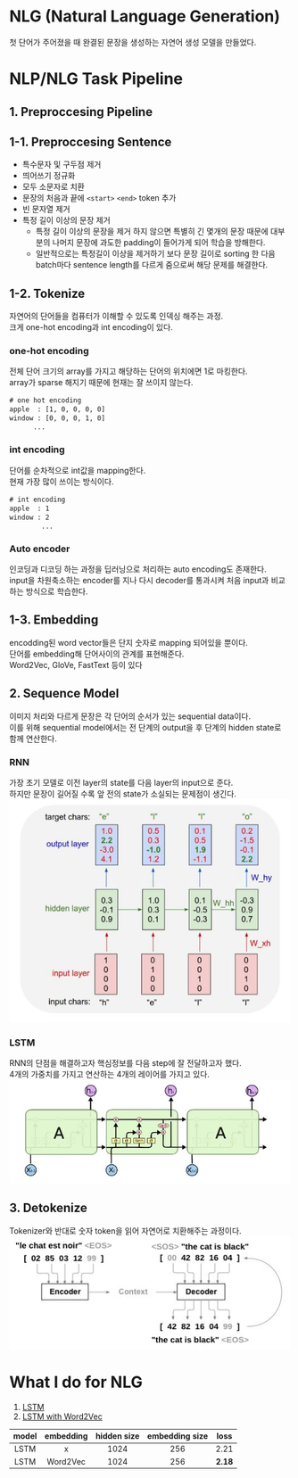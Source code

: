 # NLG (Natural Language Generation)  
첫 단어가 주어졌을 때 완결된 문장을 생성하는 자연어 생성 모델을 만들었다.  
  
# NLP/NLG Task Pipeline  
## 1. Preproccesing Pipeline  
## 1-1. Preproccesing Sentence  
* 특수문자 및 구두점 제거
* 띄어쓰기 정규화
* 모두 소문자로 치환
* 문장의 처음과 끝에 `<start>` `<end>` token 추가
* 빈 문자열 제거
* 특정 길이 이상의 문장 제거
  * 특정 길이 이상의 문장을 제거 하지 않으면 특별히 긴 몇개의 문장 때문에 대부분의 나머지 문장에 과도한 padding이 들어가게 되어 학습을 방해한다. 
  * 일반적으로는 특정길이 이상을 제거하기 보다 문장 길이로 sorting 한 다음 batch마다 sentence length를 다르게 줌으로써 해당 문제를 해결한다.  

## 1-2. Tokenize  
자연어의 단어들을 컴퓨터가 이해할 수 있도록 인덱싱 해주는 과정.  
크게 one-hot encoding과 int encoding이 있다.  


### one-hot encoding
전체 단어 크기의 array를 가지고 해당하는 단어의 위치에면 1로 마킹한다.  
array가 sparse 해지기 때문에 현재는 잘 쓰이지 않는다.  
``` 
# one hot encoding
apple  : [1, 0, 0, 0, 0]
window : [0, 0, 0, 1, 0]
      ...
```

### int encoding  
단어를 순차적으로 int값을 mapping한다.  
현재 가장 많이 쓰이는 방식이다.  
```angular2html
# int encoding  
apple  : 1
window : 2
        ...
```  

### Auto encoder  
인코딩과 디코딩 하는 과정을 딥러닝으로 처리하는 auto encoding도 존재한다.  
input을 차원축소하는 encoder를 지나 다시 decoder를 통과시켜 처음 input과 비교하는 방식으로 학습한다.  

## 1-3. Embedding  
encodding된 word vector들은 단지 숫자로 mapping 되어있을 뿐이다.  
단어를 embedding해 단어사이의 관계를 표현해준다.  
Word2Vec, GloVe, FastText 등이 있다  

## 2. Sequence Model  
이미지 처리와 다르게 문장은 각 단어의 순서가 있는 sequential data이다.  
이를 위해 sequential model에서는 전 단계의 output을 후 단계의 hidden state로 함께 연산한다.  
### RNN  
가장 초기 모델로 이전 layer의 state를 다음 layer의 input으로 준다.  
하지만 문장이 길어질 수록 앞 전의 state가 소실되는 문제점이 생긴다.  
![rnn](https://github.com/estela19/AIFFEL/blob/master/exp04/utils/rnn.JPG)

### LSTM  
RNN의 단점을 해결하고자 핵심정보를 다음 step에 잘 전달하고자 했다.  
4개의 가중치를 가지고 연산하는 4개의 레이어를 가지고 있다.  
![lstm](https://github.com/estela19/AIFFEL/blob/master/exp04/utils/lstm.JPG)

## 3. Detokenize
Tokenizer와 반대로 숫자 token을 읽어 자연어로 치환해주는 과정이다.  
![Tokenize & Detokenize](https://github.com/estela19/AIFFEL/blob/master/exp04/utils/detokenize.JPG)
  
  
# What I do for NLG
1. [LSTM](https://github.com/estela19/AIFFEL/blob/master/exp04/%5BE-04%5Dlyricist_base.ipynb) 
2. [LSTM with Word2Vec](https://github.com/estela19/AIFFEL/blob/master/exp04/%5BE-04%5Dlyricist_base.ipynb) 

| model | embedding | hidden size | embedding size | loss |
|:-----:|:---------:|:-----------:|:--------------:|:----:|
| LSTM  |     x     | 1024        | 256            | 2.21 |
| LSTM  | Word2Vec  | 1024        | 256            | **2.18** |